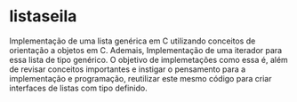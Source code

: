 # listaseila

  Implementação de uma lista genérica em C utilizando conceitos de orientação a objetos em C.
  Ademais, Implementação de uma iterador para essa lista de tipo genérico.
  O objetivo de implemetações como essa é, além de revisar conceitos importantes e instigar o pensamento para a implementação e programação, reutilizar este mesmo
código para criar interfaces de listas com tipo definido.
